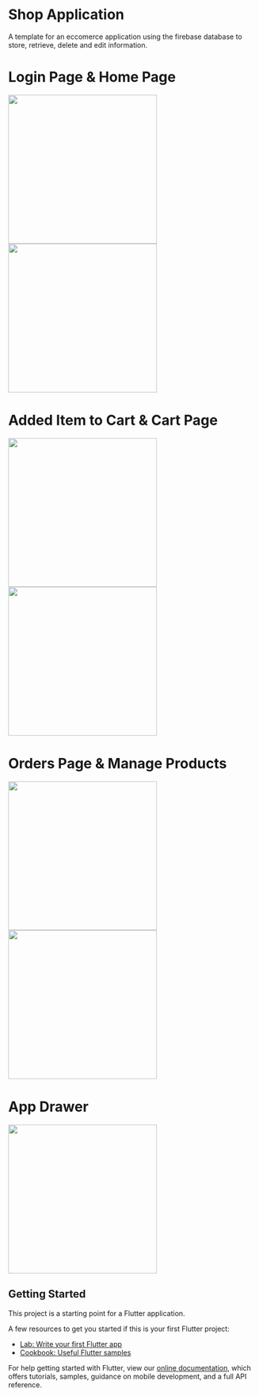 # Shop Application

A template for an eccomerce application using the firebase database to store, retrieve, delete and edit information.

# Login Page & Home Page
<img src="assets/images/previewImages/login_page.jpg" width = "300"><img src="assets/images/previewImages/home_page.jpg" width = "300">

# Added Item to Cart & Cart Page
<img src="assets/images/previewImages/add_cart_item.jpg" width = "300"><img src="assets/images/previewImages/cart_page.jpg" width = "300">

# Orders Page & Manage Products
<img src="assets/images/previewImages/orders_page.jpg" width = "300"><img src="assets/images/previewImages/manage_products_page.jpg" width = "300">

# App Drawer
<img src="assets/images/previewImages/app_drawer.jpg" width = "300">

## Getting Started

This project is a starting point for a Flutter application.

A few resources to get you started if this is your first Flutter project:

- [Lab: Write your first Flutter app](https://flutter.dev/docs/get-started/codelab)
- [Cookbook: Useful Flutter samples](https://flutter.dev/docs/cookbook)

For help getting started with Flutter, view our
[online documentation](https://flutter.dev/docs), which offers tutorials,
samples, guidance on mobile development, and a full API reference.
